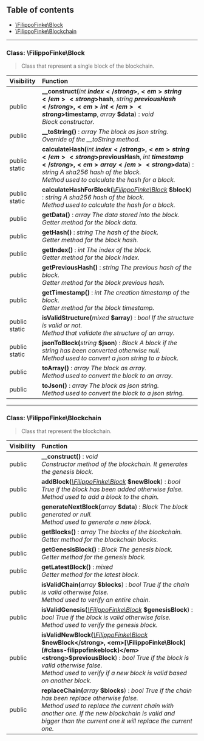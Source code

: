 ## Table of contents

- [\FilippoFinke\Block](#class-filippofinkeblock)
- [\FilippoFinke\Blockchain](#class-filippofinkeblockchain)

<hr />

### Class: \FilippoFinke\Block

> Class that represent a single block of the blockchain.

| Visibility | Function |
|:-----------|:---------|
| public | <strong>__construct(</strong><em>int</em> <strong>$index</strong>, <em>string</em> <strong>$hash</strong>, <em>string</em> <strong>$previousHash</strong>, <em>int</em> <strong>$timestamp</strong>, <em>array</em> <strong>$data</strong>)</strong> : <em>void</em><br /><em>Block constructor.</em> |
| public | <strong>__toString()</strong> : <em>array The block as json string.</em><br /><em>Override of the __toString method.</em> |
| public static | <strong>calculateHash(</strong><em>int</em> <strong>$index</strong>, <em>string</em> <strong>$previousHash</strong>, <em>int</em> <strong>$timestamp</strong>, <em>array</em> <strong>$data</strong>)</strong> : <em>string A sha256 hash of the block.</em><br /><em>Method used to calculate the hash for a block.</em> |
| public static | <strong>calculateHashForBlock(</strong><em>[\FilippoFinke\Block](#class-filippofinkeblock)</em> <strong>$block</strong>)</strong> : <em>string A sha256 hash of the block.</em><br /><em>Method used to calculate the hash for a block.</em> |
| public | <strong>getData()</strong> : <em>array The data stored into the block.</em><br /><em>Getter method for the block data.</em> |
| public | <strong>getHash()</strong> : <em>string The hash of the block.</em><br /><em>Getter method for the block hash.</em> |
| public | <strong>getIndex()</strong> : <em>int The index of the block.</em><br /><em>Getter method for the block index.</em> |
| public | <strong>getPreviousHash()</strong> : <em>string The previous hash of the block.</em><br /><em>Getter method for the block previous hash.</em> |
| public | <strong>getTimestamp()</strong> : <em>int The creation timestamp of the block.</em><br /><em>Getter method for the block timestamp.</em> |
| public static | <strong>isValidStructure(</strong><em>mixed</em> <strong>$array</strong>)</strong> : <em>bool If the structure is valid or not.</em><br /><em>Method that validate the structure of an array.</em> |
| public static | <strong>jsonToBlock(</strong><em>string</em> <strong>$json</strong>)</strong> : <em>Block A block if the string has been converted otherwise null.</em><br /><em>Method used to convert a json string to a block.</em> |
| public | <strong>toArray()</strong> : <em>array The block as array.</em><br /><em>Method used to convert the block to an array.</em> |
| public | <strong>toJson()</strong> : <em>array The block as json string.</em><br /><em>Method used to convert the block to a json string.</em> |

<hr />

### Class: \FilippoFinke\Blockchain

> Class that represent the blockchain.

| Visibility | Function |
|:-----------|:---------|
| public | <strong>__construct()</strong> : <em>void</em><br /><em>Constructor method of the blockchain. It generates the genesis block.</em> |
| public | <strong>addBlock(</strong><em>[\FilippoFinke\Block](#class-filippofinkeblock)</em> <strong>$newBlock</strong>)</strong> : <em>bool True if the block has been added otherwise false.</em><br /><em>Method used to add a block to the chain.</em> |
| public | <strong>generateNextBlock(</strong><em>array</em> <strong>$data</strong>)</strong> : <em>Block The block generated or null.</em><br /><em>Method used to generate a new block.</em> |
| public | <strong>getBlocks()</strong> : <em>array The blocks of the blockchain.</em><br /><em>Getter method for the blockchain blocks.</em> |
| public | <strong>getGenesisBlock()</strong> : <em>Block The genesis block.</em><br /><em>Getter method for the genesis block.</em> |
| public | <strong>getLatestBlock()</strong> : <em>mixed</em><br /><em>Getter method for the latest block.</em> |
| public | <strong>isValidChain(</strong><em>array</em> <strong>$blocks</strong>)</strong> : <em>bool True if the chain is valid otherwise false.</em><br /><em>Method used to verify an entire chain.</em> |
| public | <strong>isValidGenesis(</strong><em>[\FilippoFinke\Block](#class-filippofinkeblock)</em> <strong>$genesisBlock</strong>)</strong> : <em>bool True if the block is valid otherwise false.</em><br /><em>Method used to verify the genesis block.</em> |
| public | <strong>isValidNewBlock(</strong><em>[\FilippoFinke\Block](#class-filippofinkeblock)</em> <strong>$newBlock</strong>, <em>[\FilippoFinke\Block](#class-filippofinkeblock)</em> <strong>$previousBlock</strong>)</strong> : <em>bool True if the block is valid otherwise false.</em><br /><em>Method used to verify if a new block is valid based on another block.</em> |
| public | <strong>replaceChain(</strong><em>array</em> <strong>$blocks</strong>)</strong> : <em>bool True if the chain has been replace otherwise false.</em><br /><em>Method used to replace the current chain with another one. If the new blockchain is valid and bigger than the current one it will replace the current one.</em> |

